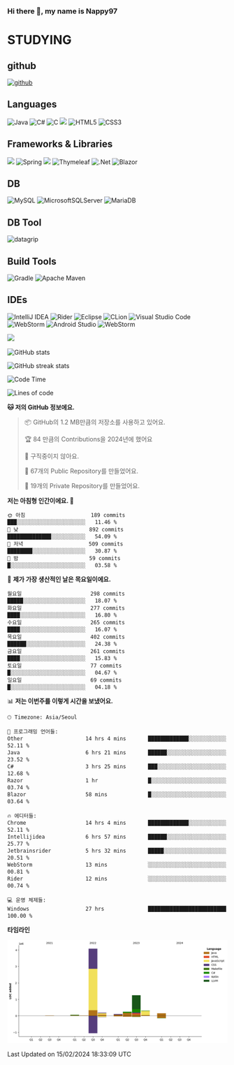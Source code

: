 ### Hi there 👋, my name is Nappy97

# STUDYING
## github
[<img src='https://cdn.jsdelivr.net/npm/simple-icons@3.0.1/icons/github.svg' alt='github' height='40'>](https://github.com/Nappy97)  

## Languages
![Java](https://img.shields.io/badge/java-%23ED8B00.svg?style=for-the-badge&logo=openjdk&logoColor=white) ![C#](https://img.shields.io/badge/c%23-%23239120.svg?style=for-the-badge&logo=c-sharp&logoColor=white) ![C](https://img.shields.io/badge/c-%2300599C.svg?style=for-the-badge&logo=c&logoColor=white) <img src="https://img.shields.io/badge/javascript-F7DF1E?style=for-the-badge&logo=javascript&logoColor=black"> ![HTML5](https://img.shields.io/badge/html5-%23E34F26.svg?style=for-the-badge&logo=html5&logoColor=white) ![CSS3](https://img.shields.io/badge/css3-%231572B6.svg?style=for-the-badge&logo=css3&logoColor=white)

## Frameworks & Libraries
<img src="https://img.shields.io/badge/bootstrap-7952B3?style=for-the-badge&logo=bootstrap&logoColor=white"> ![Spring](https://img.shields.io/badge/spring-%236DB33F.svg?style=for-the-badge&logo=spring&logoColor=white) <img src="https://img.shields.io/badge/jQuery-0769AD?style=for-the-badge&logo=jquery&logoColor=white"> ![Thymeleaf](https://img.shields.io/badge/Thymeleaf-%23005C0F.svg?style=for-the-badge&logo=Thymeleaf&logoColor=white) ![.Net](https://img.shields.io/badge/.NET-5C2D91?style=for-the-badge&logo=.net&logoColor=white) ![Blazor](https://img.shields.io/badge/blazor-%235C2D91.svg?style=for-the-badge&logo=blazor&logoColor=white)

## DB
![MySQL](https://img.shields.io/badge/mysql-%2300f.svg?style=for-the-badge&logo=mysql&logoColor=white) ![MicrosoftSQLServer](https://img.shields.io/badge/Microsoft%20SQL%20Server-CC2927?style=for-the-badge&logo=microsoft%20sql%20server&logoColor=white) ![MariaDB](https://img.shields.io/badge/MariaDB-003545?style=for-the-badge&logo=mariadb&logoColor=white)

## DB Tool
![datagrip](https://img.shields.io/badge/datagrip-9681EB?style=flat&logo=datagrip)

## Build Tools
![Gradle](https://img.shields.io/badge/Gradle-02303A.svg?style=for-the-badge&logo=Gradle&logoColor=white) ![Apache Maven](https://img.shields.io/badge/Apache%20Maven-C71A36?style=for-the-badge&logo=Apache%20Maven&logoColor=white)

## IDEs
![IntelliJ IDEA](https://img.shields.io/badge/IntelliJIDEA-000000.svg?style=for-the-badge&logo=intellij-idea&logoColor=white) ![Rider](https://img.shields.io/badge/Rider-000000.svg?style=for-the-badge&logo=Rider&logoColor=white&color=black&labelColor=crimson) ![Eclipse](https://img.shields.io/badge/Eclipse-FE7A16.svg?style=for-the-badge&logo=Eclipse&logoColor=white) ![CLion](https://img.shields.io/badge/CLion-black?style=for-the-badge&logo=clion&logoColor=white) ![Visual Studio Code](https://img.shields.io/badge/Visual%20Studio%20Code-0078d7.svg?style=for-the-badge&logo=visual-studio-code&logoColor=white) ![WebStorm](https://img.shields.io/badge/webstorm-143?style=for-the-badge&logo=webstorm&logoColor=white&color=black) ![Android Studio](https://img.shields.io/badge/Android%20Studio-3DDC84.svg?style=for-the-badge&logo=android-studio&logoColor=white) ![WebStorm](https://img.shields.io/badge/webstorm-143?style=for-the-badge&logo=webstorm&logoColor=white&color=black)

<div>
  <img  src="https://github-readme-stats.vercel.app/api/top-langs/?username=Nappy97&langs_count=8&exclude_repo=Example-deep-learning-from-scratch&layout=compact&line_height=24&hide_border=true&title_color=d88e82&card_width=280">
<div>
  
![GitHub stats](https://github-readme-stats.vercel.app/api?username=Nappy97&show_icons=true)  

![GitHub streak stats](https://github-readme-streak-stats.herokuapp.com/?user=Nappy97)  

<!--START_SECTION:waka-->
![Code Time](http://img.shields.io/badge/Code%20Time-1%2C516%20hrs%2056%20mins-blue)

![Lines of code](https://img.shields.io/badge/%EC%A0%80%EB%8A%94%20%EC%97%AC%ED%83%9C%EA%B9%8C%EC%A7%80%20-6.4%20million%20%EC%A4%84%EC%9D%98%20%EC%BD%94%EB%93%9C%EB%A5%BC%20%EC%9E%91%EC%84%B1%ED%96%88%EC%96%B4%EC%9A%94.-blue)

**🐱 저의 GitHub 정보에요.** 

> 📦 GitHub의 1.2 MB만큼의 저장소를 사용하고 있어요. 
 > 
> 🏆 84 만큼의 Contributions을 2024년에 했어요
 > 
> 🚫 구직중이지 않아요.
 > 
> 📜 67개의 Public Repository를 만들었어요. 
 > 
> 🔑 19개의 Private Repository를 만들었어요. 
 > 
**저는 아침형 인간이에요. 🐤** 

```text
🌞 아침                     189 commits         ███░░░░░░░░░░░░░░░░░░░░░░   11.46 % 
🌆 낮　                     892 commits         ██████████████░░░░░░░░░░░   54.09 % 
🌃 저녁                     509 commits         ████████░░░░░░░░░░░░░░░░░   30.87 % 
🌙 밤　                     59 commits          █░░░░░░░░░░░░░░░░░░░░░░░░   03.58 % 
```
📅 **제가 가장 생산적인 날은 목요일이에요.** 

```text
월요일                      298 commits         █████░░░░░░░░░░░░░░░░░░░░   18.07 % 
화요일                      277 commits         ████░░░░░░░░░░░░░░░░░░░░░   16.80 % 
수요일                      265 commits         ████░░░░░░░░░░░░░░░░░░░░░   16.07 % 
목요일                      402 commits         ██████░░░░░░░░░░░░░░░░░░░   24.38 % 
금요일                      261 commits         ████░░░░░░░░░░░░░░░░░░░░░   15.83 % 
토요일                      77 commits          █░░░░░░░░░░░░░░░░░░░░░░░░   04.67 % 
일요일                      69 commits          █░░░░░░░░░░░░░░░░░░░░░░░░   04.18 % 
```


📊 **저는 이번주를 이렇게 시간을 보냈어요.** 

```text
🕑︎ Timezone: Asia/Seoul

💬 프로그래밍 언어들: 
Other                    14 hrs 4 mins       █████████████░░░░░░░░░░░░   52.11 % 
Java                     6 hrs 21 mins       ██████░░░░░░░░░░░░░░░░░░░   23.52 % 
C#                       3 hrs 25 mins       ███░░░░░░░░░░░░░░░░░░░░░░   12.68 % 
Razor                    1 hr                █░░░░░░░░░░░░░░░░░░░░░░░░   03.74 % 
Blazor                   58 mins             █░░░░░░░░░░░░░░░░░░░░░░░░   03.64 % 

🔥 에디터들: 
Chrome                   14 hrs 4 mins       █████████████░░░░░░░░░░░░   52.11 % 
Intellijidea             6 hrs 57 mins       ██████░░░░░░░░░░░░░░░░░░░   25.77 % 
Jetbrainsrider           5 hrs 32 mins       █████░░░░░░░░░░░░░░░░░░░░   20.51 % 
WebStorm                 13 mins             ░░░░░░░░░░░░░░░░░░░░░░░░░   00.81 % 
Rider                    12 mins             ░░░░░░░░░░░░░░░░░░░░░░░░░   00.74 % 

💻 운영 체제들: 
Windows                  27 hrs              █████████████████████████   100.00 % 
```

**타임라인**

![Lines of Code chart](https://raw.githubusercontent.com/Nappy97/Nappy97/main/assets/bar_graph.png)


 Last Updated on 15/02/2024 18:33:09 UTC
<!--END_SECTION:waka-->
